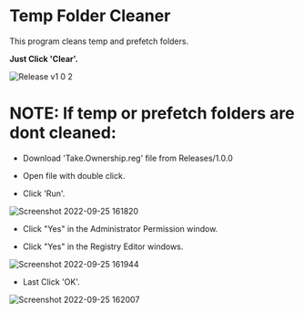 # Temp Folder Cleaner
This program cleans temp and prefetch folders.

**Just Click 'Clear'.**

![Release v1 0 2](https://user-images.githubusercontent.com/91411319/192155500-499cdca1-05ab-4865-aec3-2e60e50ee356.png)

# **NOTE:** If temp or prefetch folders are dont cleaned:
- Download 'Take.Ownership.reg' file from Releases/1.0.0

- Open file with double click.
- Click 'Run'.

![Screenshot 2022-09-25 161820](https://user-images.githubusercontent.com/91411319/192156704-369ffb53-5dd1-4ce0-9a76-d4247b0e8a47.png)

- Click "Yes" in the Administrator Permission window.

- Click "Yes" in the Registry Editor windows.

![Screenshot 2022-09-25 161944](https://user-images.githubusercontent.com/91411319/192156739-ab336772-c115-4d16-8973-ca62d6e09735.png)

- Last Click 'OK'.

![Screenshot 2022-09-25 162007](https://user-images.githubusercontent.com/91411319/192156766-52e92509-72f6-4c57-ac97-cceb6ceec7d3.png)
